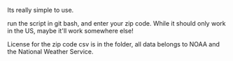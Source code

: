Its really simple to use.


run the script in git bash, and enter your zip code. While it should only work in the US, maybe it'll work
somewhere else!

License for the zip code csv is in the folder, all data belongs to NOAA and the National Weather Service.